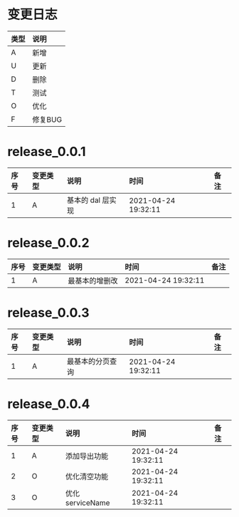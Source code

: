 # 变更日志

| 类型 | 说明 |
|:----|:----|
| A | 新增 |
| U | 更新 |
| D | 删除 |
| T | 测试 |
| O | 优化 |
| F | 修复BUG |

# release_0.0.1

| 序号 | 变更类型 | 说明 | 时间 | 备注 |
|:---|:---|:---|:---|:--|
| 1 | A | 基本的 dal 层实现 | 2021-04-24 19:32:11 | |

# release_0.0.2

| 序号 | 变更类型 | 说明 | 时间 | 备注 |
|:---|:---|:---|:---|:--|
| 1 | A | 最基本的增删改 | 2021-04-24 19:32:11 | |

# release_0.0.3

| 序号 | 变更类型 | 说明 | 时间 | 备注 |
|:---|:---|:---|:---|:--|
| 1 | A | 最基本的分页查询 | 2021-04-24 19:32:11 | |

# release_0.0.4

| 序号 | 变更类型 | 说明 | 时间 | 备注 |
|:---|:---|:---|:---|:--|
| 1 | A | 添加导出功能 | 2021-04-24 19:32:11 | |
| 2 | O | 优化清空功能 | 2021-04-24 19:32:11 | |
| 3 | O | 优化 serviceName | 2021-04-24 19:32:11 | |